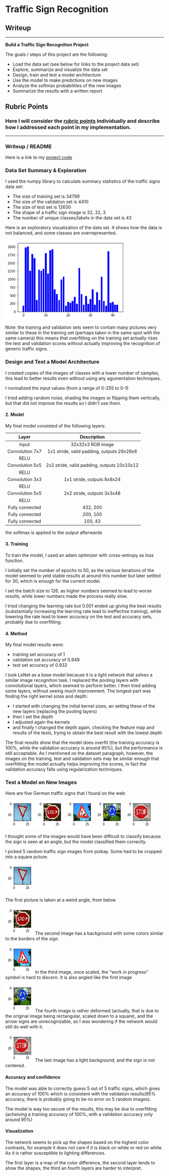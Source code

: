 # **Traffic Sign Recognition** 

## Writeup

---

**Build a Traffic Sign Recognition Project**

The goals / steps of this project are the following:
* Load the data set (see below for links to the project data set)
* Explore, summarize and visualize the data set
* Design, train and test a model architecture
* Use the model to make predictions on new images
* Analyze the softmax probabilities of the new images
* Summarize the results with a written report


[//]: # (Image References)

[image1]: ./images/visualization.png "Visualization"
[image2]: ./examples/grayscale.jpg "Grayscaling"
[image3]: ./examples/random_noise.jpg "Random Noise"
       
[image4]: ./images/extra/resized_right_of.png "Traffic Sign 1"
[image5]: ./images/extra/resized_stop1.png "Traffic Sign 2"
[image6]: ./images/extra/resized_work.png "Traffic Sign 3"
[image7]: ./images/extra/resized_roundabout.png "Traffic Sign 4"
[image8]: ./images/extra/resized_stop2.png "Traffic Sign 5"

## Rubric Points
### Here I will consider the [rubric points](https://review.udacity.com/#!/rubrics/481/view) individually and describe how I addressed each point in my implementation.  


---
### Writeup / README

Here is a link to my [project code](https://github.com/gaber-/CarND-Traffic-Sign-Classifier-Project/blob/master/Traffic_Sign_Classifier.ipynb)

### Data Set Summary & Exploration

I used the numpy library to calculate summary statistics of the traffic
signs data set:

* The size of training set is 34799
* The size of the validation set is 4410
* The size of test set is 12630
* The shape of a traffic sign image is 32, 32, 3
* The number of unique classes/labels in the data set is 43

Here is an exploratory visualization of the data set. It shows how the data is not balanced, and some classes are overrepresented.

![alt text][image1]

Note: the training and validation sets seem to contain many pictures very similar to these in the training set (perhaps taken in the same spot with the same camera) this means that
overfitting on the training set actually rises the test and validation scores without actually improving the recognition of generic traffic signs.

### Design and Test a Model Architecture

I created copies of the images of classes with a lower number of samples, this lead to better results even without using any agumentation techniques.

I normalized the input values (from a range of 0-255 to 0-1)

I tried adding random noise, shading the images or flipping them vertically, but that did not improve the results so I didn't use them.

#### 2. Model

My final model consisted of the following layers:

| Layer         		|     Description	        					| 
|:---------------------:|:---------------------------------------------:| 
| Input         		| 32x32x3 RGB image   							| 
| Convolution 7x7     	| 1x1 stride, valid padding, outputs 26x26x6 	|
| RELU					|												|
| Convolution 5x5     	| 2x2 stride, valid padding, outputs 10x10x12 	|
| RELU					|												|
| Convolution 3x3     	| 1x1 stride,  outputs 8x8x24 			    	|
| RELU					|												|
| Convolution 5x5     	| 2x2 stride,  outputs 3x3x48   				|
| RELU					|												|
| Fully connected		| 432, 200   									|
| Fully connected		| 200, 100    									|
| Fully connected		| 100, 43      									|
 
the softmax is applied to the output afterwards


#### 3. Training

To train the model, I used an adam optimizer with cross-entropy as loss function.

I initially set the number of epochs to 50, as the various iterations of the model seemed to yeld stable results at around this number but later settled for 30, which is enough for the current model.

I set the batch size to 126, as higher numbers seemed to lead to worse results, while lower numbers made the process really slow.

I tried changing the learning rate but 0.001 ended up giving the best results (substantially increasing the learning rate lead to ineffective training),
while lowering the rate lead to lower accuracy on the test and accuracy sets, probably due to overfitting.

#### 4. Method

My final model results were:
* training set accuracy of 1
* validation set accuracy of 0.949
* test set accuracy of 0.932

I took LeNet as a base model because it is a light network that solves a similar image recognition task.
I replaced the pooling layers with convolutional layers, which seemed to perform better.
I then tried adding some layers, without seeing much improvement.
The longest part was finding the right kernel sizes and depth:

* I started with changing the initial kernel sizes, an setting these of the new layers (replacing the pooling layers)
* then I set the depth
* I adjusted again the kernels
* and finally I changed the depth again, checking the feature map and results of the tests, trying to obtain the best result with the lowest depth

The final results show that the model does overfit (the training accuracy is 100%, while the validation accuracy is around 95%), but the performance is still acceptable.
As I mentioned on the dataset paragraph, however, the images on the training, test and validation sets may be similar enough that overfitting the model actually helps
improving the scores, in fact the validation accuracy falls using regularization techniques.

### Test a Model on New Images

Here are five German traffic signs that I found on the web:

![alt text][image4] ![alt text][image5] ![alt text][image6] 
![alt text][image7] ![alt text][image8]

I thought some of the images would have been difficult to classify because the sign is seen at an angle, but the model classified them correctly.


I picked 5 random traffic sign images from pixbay. Some had to be cropped into a square pcture.

![alt text][image4]

The first picture is taken at a weird angle, from below

![alt text][image5]
The second image has a background with some colors similar to the borders of the sign

![alt text][image6]
In the third image, once scaled, the "work in progress" symbol is hard to discern. It is also angled like the first image

![alt text][image7]
The fourth image is rather deformed (actually, that is due to the original image being rectangular, scaled down to a square), and the arrow signs are unrecognizable, so 
I was wondering if the network would still do well with it.

![alt text][image8]
The last image has a light background, and the sign is not centered.

#### Accuracy and confidence

The model was able to correctly guess 5 out of 5 traffic signs, which gives an accuracy of 100% which is consistent with the validation results(95% accuracy,
there is probably going to be no error on 5 random images).

The model is way too secure of the results, this may be due to overfitting (acheiving a training accuracy of 100%, with a validation accuracy only around 95%)

#### Visualization

The network seems to pick up the shapes based on the highest color contrasts, for example it does not care if it is black on white or red on white.
As it is rather susceptible to lighting differences.

The first layer is a map of the color difference, the second layer tends to show the shapes, the third an fourth layers are harder to interpret.
